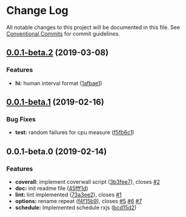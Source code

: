 # Change Log

All notable changes to this project will be documented in this file.
See [Conventional Commits](https://conventionalcommits.org) for commit guidelines.

## [0.0.1-beta.2](https://github.com/miguelramos/soldier/compare/v0.0.1-beta.1...v0.0.1-beta.2) (2019-03-08)


### Features

* **hi:** human interval format ([1afbae1](https://github.com/miguelramos/soldier/commit/1afbae1))





## [0.0.1-beta.1](https://github.com/miguelramos/soldier/compare/v0.0.1-beta.0...v0.0.1-beta.1) (2019-02-16)


### Bug Fixes

* **test:** random failures for cpu measure ([f5fb6c1](https://github.com/miguelramos/soldier/commit/f5fb6c1))





## 0.0.1-beta.0 (2019-02-14)


### Features

* **coverall:** implement coverwall script ([3b3fee7](https://github.com/miguelramos/soldier/commit/3b3fee7)), closes [#2](https://github.com/miguelramos/soldier/issues/2)
* **doc:** init readme file ([45fff1d](https://github.com/miguelramos/soldier/commit/45fff1d))
* **lint:** lint implemented ([73a3ee2](https://github.com/miguelramos/soldier/commit/73a3ee2)), closes [#1](https://github.com/miguelramos/soldier/issues/1)
* **options:** rename repeat ([f4f15b9](https://github.com/miguelramos/soldier/commit/f4f15b9)), closes [#5](https://github.com/miguelramos/soldier/issues/5) [#6](https://github.com/miguelramos/soldier/issues/6) [#7](https://github.com/miguelramos/soldier/issues/7)
* **schedule:** Implemented schedule rxjs ([bcd15d2](https://github.com/miguelramos/soldier/commit/bcd15d2))
